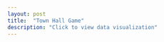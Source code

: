 ```yaml
---
layout: post
title:  "Town Hall Game"
description: "Click to view data visualization"
---
```

<main id="map" class="map"></main>

<link
rel="stylesheet"
href="https://api.mapbox.com/mapbox-gl-js/plugins/mapbox-gl-draw/v1.0.9/mapbox-gl-draw.css"
type="text/css"
/><script src="https://api.mapbox.com/mapbox-gl-js/plugins/mapbox-gl-draw/v1.0.9/mapbox-gl-draw.js"></script>
<script src="{{'assets/javascripts/town-halls-map.js' | absolute_url }}" type="module"></script>
<script src="https://npmcdn.com/@turf/turf@5.1.6/turf.min.js"></script>